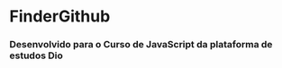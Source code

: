 <H1> FinderGithub </H1>
<h3> Desenvolvido para o Curso de JavaScript da plataforma de estudos Dio </h3>
